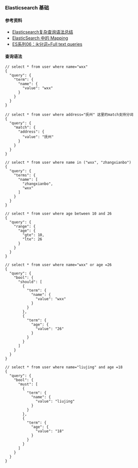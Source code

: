 ### Elasticsearch 基础

#### 参考资料
* [Elasticsearch复杂查询语法总结](https://juejin.cn/post/6998403625982623780)
* [ElasticSearch 中的 Mapping](https://codeshellme.github.io/2021/02/es-mappings/)
* [ES系列06：ik分词+Full text queries](https://cloud.tencent.com/developer/article/1746883)

#### 查询语法
```
// select * from user where name="wxx"
{
  "query": {
    "term": {
      "name": {
        "value": "wxx"
      }
    }
  }
}

// select * from user where address="抚州" 这里的match支持分词
{
  "query": {
    "match": {
      "address": {
        "value": "抚州"
      }
    }
  }
}

// select * from user where name in ("wxx", "zhangxianbo")
{
  "query": {
    "terms": {
      "name": [
        "zhangxianbo",
        "wxx"
      ]
    }
  }
}

// select * from user where age between 10 and 26
{
  "query": {
    "range": {
      "age": {
        "gte": 10,
        "lte": 26
      }
    }
  }
}

// select * from user where name="wxx" or age =26
{
  "query": {
    "bool": {
      "should": [
        {
          "term": {
            "name": {
              "value": "wxx"
            }
          }
        },
        {
          "term": {
            "age": {
              "value": "26"
            }
          }
        }
      ]
    }
  }
}

// select * from user where name="liujing" and age =18
{
  "query": {
    "bool": {
      "must": [
        {
          "term": {
            "name": {
              "value": "liujing"
            }
          }
        },
        {
          "term": {
            "age": {
              "value": "18"
            }
          }
        }
      ]
    }
  }
}

```